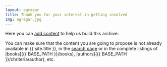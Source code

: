 ```yaml
---
layout: agregar
title: Thank you for your interest in getting involved
img: agregar.jpg
---
```

 
Here you can [add content](https://form.jotform.com/211904785426056) to help us build this archive.

You can make sure that the content you are going to propose is not already available in {{ site.title }}, in the [search page](search.html) or in the complete listings of [books]({{ BASE_PATH }}/books), [authors]({{ BASE_PATH }}/chriteria/author), etc.